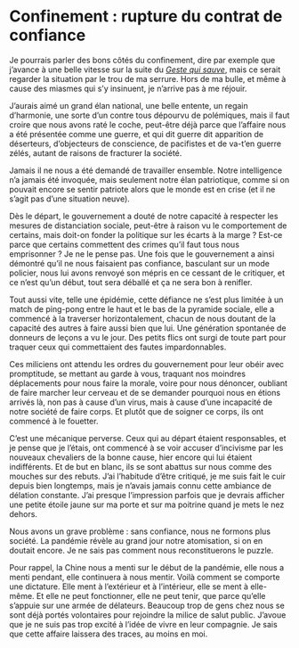 # Confinement : rupture du contrat de confiance

Je pourrais parler des bons côtés du confinement, dire par exemple que j’avance à une belle vitesse sur la suite du [*Geste qui sauve*](https://tcrouzet.com/le-geste-qui-sauve/), mais ce serait regarder la situation par le trou de ma serrure. Hors de ma bulle, et même à cause des miasmes qui s’y insinuent, je n’arrive pas à me réjouir.<span id="more-53785"></span>

J’aurais aimé un grand élan national, une belle entente, un regain d’harmonie, une sorte d’un contre tous dépourvu de polémiques, mais il faut croire que nous avons raté le coche, peut-être déjà parce que l’affaire nous a été présentée comme une guerre, et qui dit guerre dit apparition de déserteurs, d’objecteurs de conscience, de pacifistes et de va-t’en guerre zélés, autant de raisons de fracturer la société.

Jamais il ne nous a été demandé de travailler ensemble. Notre intelligence n’a jamais été invoquée, mais seulement notre élan patriotique, comme si on pouvait encore se sentir patriote alors que le monde est en crise (et il ne s’agit pas d’une situation neuve).

Dès le départ, le gouvernement a douté de notre capacité à respecter les mesures de distanciation sociale, peut-être à raison vu le comportement de certains, mais doit-on fonder la politique sur les écarts à la marge ? Est-ce parce que certains commettent des crimes qu’il faut tous nous emprisonner ? Je ne le pense pas. Une fois que le gouvernement a ainsi démontré qu’il ne nous faisaient pas confiance, basculant sur un mode policier, nous lui avons renvoyé son mépris en ce cessant de le critiquer, et ce n’est qu’un début, tout sera déballé et ça ne sera bon à renifler.

Tout aussi vite, telle une épidémie, cette défiance ne s’est plus limitée à un match de ping-pong entre le haut et le bas de la pyramide sociale, elle a commencé à la traverser horizontalement, chacun de nous doutant de la capacité des autres à faire aussi bien que lui. Une génération spontanée de donneurs de leçons a vu le jour. Des petits flics ont surgi de toute part pour traquer ceux qui commettaient des fautes impardonnables.

Ces miliciens ont attendu les ordres du gouvernement pour leur obéir avec promptitude, se mettant au garde à vous, traquant nos moindres déplacements pour nous faire la morale, voire pour nous dénoncer, oubliant de faire marcher leur cerveau et de se demander pourquoi nous en étions arrivés là, non pas à cause d’un virus, mais à cause d’une incapacité de notre société de faire corps. Et plutôt que de soigner ce corps, ils ont commencé à le fouetter.

C’est une mécanique perverse. Ceux qui au départ étaient responsables, et je pense que je l’étais, ont commencé à se voir accuser d’incivisme par les nouveaux chevaliers de la bonne cause, hier encore qui lui étaient indifférents. Et de but en blanc, ils se sont abattus sur nous comme des mouches sur des rebuts. J’ai l’habitude d’être critiqué, je me suis fait le cuir depuis bien longtemps, mais je n’avais jamais connu cette ambiance de délation constante. J’ai presque l’impression parfois que je devrais afficher une petite étoile jaune sur ma porte et sur ma poitrine quand je mets le nez dehors.

Nous avons un grave problème : sans confiance, nous ne formons plus société. La pandémie révèle au grand jour notre atomisation, si on en doutait encore. Je ne sais pas comment nous reconstituerons le puzzle.

Pour rappel, la Chine nous a menti sur le début de la pandémie, elle nous a menti pendant, elle continuera à nous mentir. Voilà comment se comporte une dictature. Elle ment à l’extérieur et à l’intérieur, elle se ment à elle-même. Et elle ne peut fonctionner, elle ne peut tenir, que parce qu’elle s’appuie sur une armée de délateurs. Beaucoup trop de gens chez nous se sont déjà portés volontaires pour rejoindre la milice de salut public. J’avoue que je ne suis pas trop excité à l’idée de vivre en leur compagnie. Je sais que cette affaire laissera des traces, au moins en moi.